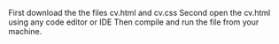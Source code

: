 First download the the files cv.html and cv.css
Second open the cv.html using any code editor or IDE 
Then compile and run the file from your machine.